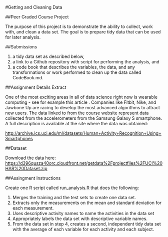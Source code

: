 #Getting and Cleaning Data 

##Peer Graded Course Project

The purpose of this project is to demonstrate the ability to collect, work with, and clean a data set. The goal is to prepare tidy data that can be used for later analysis. 


##Submissions

1. a tidy data set as described below, 
2. a link to a Github repository with script for performing the analysis, and 
3. a code book that describes the variables, the data, and any transformations or work performed to clean up the data called CodeBook.md. 
  

##Assignment Details Extract

One of the most exciting areas in all of data science right now is wearable computing - see for example this article . Companies like Fitbit, Nike, and Jawbone Up are racing to develop the most advanced algorithms to attract new users. The data linked to from the course website represent data collected from the accelerometers from the Samsung Galaxy S smartphone. A full description is available at the site where the data was obtained: 

http://archive.ics.uci.edu/ml/datasets/Human+Activity+Recognition+Using+Smartphones 


##Dataset

Download the data here: 
https://d396qusza40orc.cloudfront.net/getdata%2Fprojectfiles%2FUCI%20HAR%20Dataset.zip 


##Assingment Instructions

Create one R script called run_analysis.R that does the following:
1. Merges the training and the test sets to create one data set.
2. Extracts only the measurements on the mean and standard deviation for each measurement. 
3. Uses descriptive activity names to name the activities in the data set
4. Appropriately labels the data set with descriptive variable names. 
5. From the data set in step 4, creates a second, independent tidy data set with the average of each variable for each activity and each subject.

